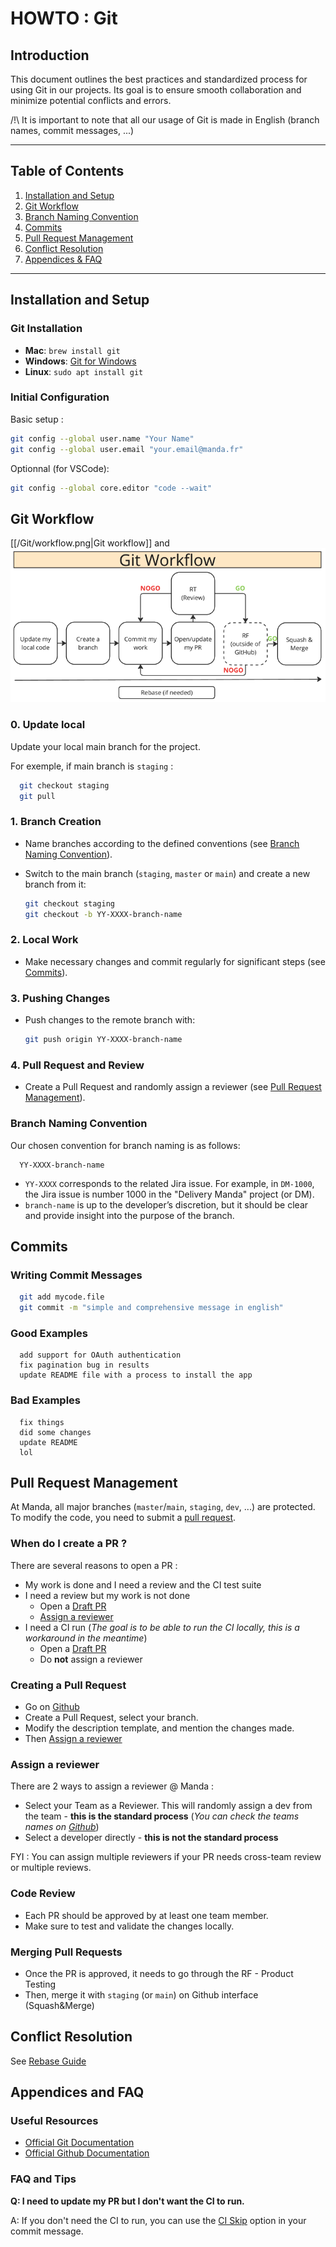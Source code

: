 # HOWTO : Git

## Introduction
This document outlines the best practices and standardized process for using Git in our projects. Its goal is to ensure smooth collaboration and minimize potential conflicts and errors.

/!\ It is important to note that all our usage of Git is made in English (branch names, commit messages, ...)

---
## Table of Contents
1. [Installation and Setup](#installation-and-setup)
2. [Git Workflow](#git-workflow)
3. [Branch Naming Convention](#branch-naming-convention)
4. [Commits](#commits)
5. [Pull Request Management](#pull-request-management)
6. [Conflict Resolution](#conflict-resolution)
7. [Appendices & FAQ](#appendices-and-faq)
---

## Installation and Setup
### Git Installation
- **Mac**: `brew install git`
- **Windows**: [Git for Windows](https://git-scm.com/download/win)
- **Linux**: `sudo apt install git`

### Initial Configuration
Basic setup :
```bash
git config --global user.name "Your Name"
git config --global user.email "your.email@manda.fr"
```
Optionnal (for VSCode): 
```bash
git config --global core.editor "code --wait"
```

## Git Workflow
[comment]: # (Trust me, the line below works on Github wiki pages !)
[[/Git/workflow.png|Git workflow]]
and
![Example of interactive rebase](Git/workflow.png)

### 0. Update local
Update your local main branch for the project.

For exemple, if main branch is `staging` : 
  ```bash
    git checkout staging
    git pull
  ```

### 1. Branch Creation
- Name branches according to the defined conventions (see [Branch Naming Convention](#branch-naming-convention)).
- Switch to the main branch (`staging`, `master` or `main`) and create a new branch from it:

    ```bash
    git checkout staging
    git checkout -b YY-XXXX-branch-name
    ```

### 2. Local Work
- Make necessary changes and commit regularly for significant steps (see [Commits](#commits)).

### 3. Pushing Changes
- Push changes to the remote branch with:

    ```bash
    git push origin YY-XXXX-branch-name
    ```

### 4. Pull Request and Review
- Create a Pull Request and randomly assign a reviewer (see [Pull Request Management](#pull-request-management)).


### Branch Naming Convention
Our chosen convention for branch naming is as follows: 
  ```
    YY-XXXX-branch-name
  ```
  - `YY-XXXX` corresponds to the related Jira issue. 
  For example, in `DM-1000`, the Jira issue is number 1000 in the "Delivery Manda" project (or DM).
  - `branch-name` is up to the developer’s discretion, but it should be clear and provide insight into the purpose of the branch. 

## Commits
### Writing Commit Messages
  ```bash
    git add mycode.file
    git commit -m "simple and comprehensive message in english"
  ```

### Good Examples
  ```
    add support for OAuth authentication
    fix pagination bug in results
    update README file with a process to install the app
  ```
### Bad Examples
  ```
    fix things
    did some changes
    update README
    lol
  ```

## Pull Request Management
At Manda, all major branches (`master`/`main`, `staging`, `dev`, ...) are protected. To modify the code, you need to submit a [pull request](https://docs.github.com/en/pull-requests/collaborating-with-pull-requests/proposing-changes-to-your-work-with-pull-requests/about-pull-requests).


### When do I create a PR ?
There are several reasons to open a PR : 
- My work is done and I need a review and the CI test suite
- I need a review but my work is not done
  - Open a [Draft PR](https://docs.github.com/en/pull-requests/collaborating-with-pull-requests/proposing-changes-to-your-work-with-pull-requests/changing-the-stage-of-a-pull-request#converting-a-pull-request-to-a-draft)
  - [Assign a reviewer](#assign-a-reviewer)
- I need a CI run (*The goal is to be able to run the CI locally, this is a workaround in the meantime*)
  - Open a [Draft PR](https://docs.github.com/en/pull-requests/collaborating-with-pull-requests/proposing-changes-to-your-work-with-pull-requests/changing-the-stage-of-a-pull-request#converting-a-pull-request-to-a-draft)
  - Do **not** assign a reviewer

### Creating a Pull Request
- Go on [Github](https://www.github.com/WeAreManda)
- Create a Pull Request, select your branch.
- Modify the description template, and mention the changes made.
- Then [Assign a reviewer](#assign-a-reviewer)

### Assign a reviewer
There are 2 ways to assign a reviewer @ Manda : 
- Select your Team as a Reviewer. This will randomly assign a dev from the team - **this is the standard process**
(*You can check the teams names on [Github](https://github.com/orgs/WeAreManda/teams)*)
- Select a developer directly - **this is not the standard process**

FYI : You can assign multiple reviewers if your PR needs cross-team review or multiple reviews.

### Code Review
- Each PR should be approved by at least one team member.
- Make sure to test and validate the changes locally.

### Merging Pull Requests
- Once the PR is approved, it needs to go through the RF - Product Testing
- Then, merge it with `staging` (or `main`) on Github interface (Squash&Merge)

## Conflict Resolution
See [Rebase Guide](./Rebase-Guide.md)

## Appendices and FAQ
### Useful Resources
- [Official Git Documentation](https://git-scm.com/doc)
- [Official Github Documentation](https://docs.github.com/fr)

### FAQ and Tips
**Q: I need to update my PR but I don't want the CI to run.**

A: If you don't need the CI to run, you can use the [CI Skip](https://docs.github.com/en/actions/managing-workflow-runs-and-deployments/managing-workflow-runs/skipping-workflow-runs) option in your commit message.
